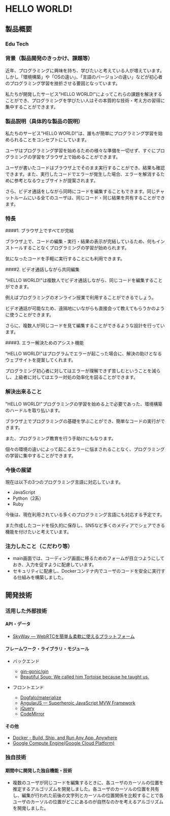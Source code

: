 # HELLO WORLD!

## 製品概要

### Edu Tech

### 背景（製品開発のきっかけ、課題等）

近年、プログラミングに興味を持ち、学びたいと考えている人が増えています。しかし「環境構築」や「OSの違い」、「言語のバージョンの違い」などが初心者のプログラミング学習を挫折させる要因となっています。

私たちが開発したサービス"HELLO WORLD!"によってこれらの課題を解決することができ、プログラミングを学びたい人はその本質的な技術・考え方の習得に集中することができます。

### 製品説明（具体的な製品の説明）

私たちのサービス"HELLO WORLD!"は、誰もが簡単にプログラミング学習を始められることをコンセプトにしています。

ユーザはプログラミング学習を始めるための様々な準備を一切せず、すぐにプログラミングの学習をブラウザ上で始めることができます。

ユーザが書いたコードはブラウザ上でそのまま実行することができ、結果も確認できます。また、実行したコードでエラーが発生した場合、エラーを解消するために参考となるウェブサイトが提案されます。

さら、ビデオ通話をしながら同時にコードを編集することもできます。同じチャットルームにいる全てのユーザは、同じコード・同じ結果を共有することができます。

### 特長

####1. ブラウザ上ですべてが完結

ブラウザ上で、コードの編集・実行・結果の表示が完結しているため、何もインストールすることなくプログラミングの学習が始められます。

気になったコードを手軽に実行することにも利用できます。

####2. ビデオ通話しながら共同編集

"HELLO WORLD!"は複数人でビデオ通話しながら、同じコードを編集することができます。

例えばプログラミングのオンライン授業で利用することができるでしょう。

ビデオ通話が可能なため、遠隔地にいながらも直接会って教えてもらうかのように使うことができます。

さらに、複数人が同じコードを見て編集することができるような設計を行っています。

####3. エラー解決ためのアシスト機能

"HELLO WORLD!"はプログラムでエラーが起こった場合に、解決の助けとなるウェブサイトを提案してくれます。

プログラミング初心者に対してはエラーが理解できず苦しむということを減らし、上級者に対してはエラー対処の効率化を図ることができます。

### 解決出来ること

"HELLO WORLD!"プログラミングの学習を始める上で必要であった、環境構築のハードルを取り払います。

ブラウザ上でプログラミングの基礎を学ぶことができ、簡単なコードの実行ができます。

また、プログラミング教育を行う手助けにもなります。

個々の環境の違いによって起こるエラーに悩まされることなく、プログラミングの学習に集中することができます。

### 今後の展望

現在は以下の3つのプログラミング言語に対応しています。

- JavaScript
- Python（2系）
- Ruby

今後は、現在利用されている多くのプログラミング言語にも対応する予定です。

また作成したコードを恒久的に保存し、SNSなど多くのメディアでシェアできる機能を付けたいと考えています。

### 注力したこと（こだわり等）

- main画面では、コーディング画面に移るためのフォームが目立つようにしておき、入力を促すように配慮しています。
- セキュリティに配慮し、Dockerコンテナ内でユーザのコードを安全に実行する仕組みを構築しました。

## 開発技術

### 活用した外部技術

#### API・データ

* [SkyWay ― WebRTCを簡単＆柔軟に使えるプラットフォーム](https://nttcom.github.io/skyway/)

#### フレームワーク・ライブラリ・モジュール

* バックエンド
  * [gin-gonic/gin](https://github.com/gin-gonic/gin)
  * [Beautiful Soup: We called him Tortoise because he taught us.](https://www.crummy.com/software/BeautifulSoup/)


* フロントエンド
  * [Dogfalo/materialize](https://github.com/Dogfalo/materialize)
  * [AngularJS — Superheroic JavaScript MVW Framework](https://angularjs.org/)
  * [jQuery](https://jquery.com/)
  * [CodeMirror](https://codemirror.net/)

#### その他

* [Docker - Build, Ship, and Run Any App, Anywhere](https://www.docker.com/)
* [Google Compute Engine(Google Cloud Platform)](https://cloud.google.com/)

### 独自技術

#### 期間中に開発した独自機能・技術

* 複数のユーザが同じコードを編集するときに、各ユーザのカーソルの位置を推定するアルゴリズムを開発しました。各ユーザのカーソルの位置を共有し、編集が行われた前後の文字列とカーソルの位置関係を比較することで各ユーザのカーソルの位置がどこにあるのが自然なのかを考えるアルゴリズムを開発しました。
